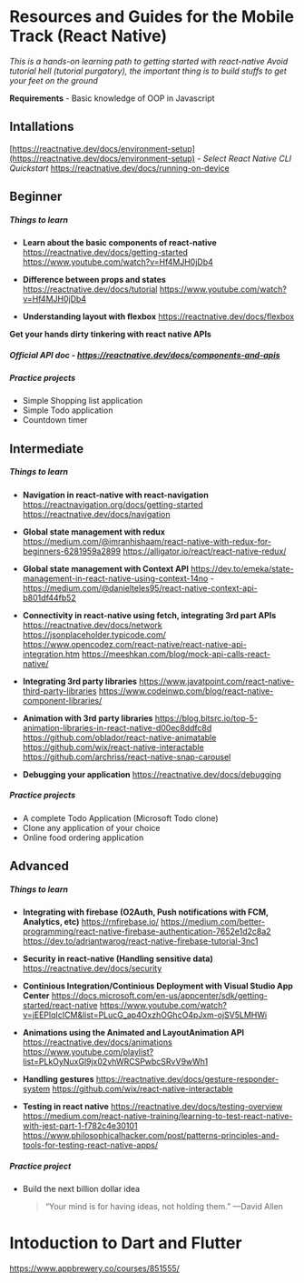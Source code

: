 # Resources and Guides for the Mobile Track (React Native)

*This is a hands-on learning path to getting started with react-native
Avoid tutorial hell (tutorial purgatory), the important thing is to build stuffs to get your feet on the ground*


**Requirements** - Basic knowledge of OOP in Javascript

## Intallations

[https://reactnative.dev/docs/environment-setup](https://reactnative.dev/docs/environment-setup) - *Select React Native CLI Quickstart*
https://reactnative.dev/docs/running-on-device


## Beginner
	
##### Things to learn

- **Learn about the basic components of react-native**
https://reactnative.dev/docs/getting-started
https://www.youtube.com/watch?v=Hf4MJH0jDb4

- **Difference between props and states** 
https://reactnative.dev/docs/tutorial
https://www.youtube.com/watch?v=Hf4MJH0jDb4
	
- **Understanding layout with flexbox**
https://reactnative.dev/docs/flexbox

**Get your hands dirty tinkering with react native APIs**

##### Official API doc - https://reactnative.dev/docs/components-and-apis

##### Practice projects
- Simple Shopping list application
- Simple Todo application
- Countdown timer

## Intermediate 

##### Things to learn

- **Navigation in react-native with react-navigation**
https://reactnavigation.org/docs/getting-started
https://reactnative.dev/docs/navigation

- **Global state management with redux**
https://medium.com/@imranhishaam/react-native-with-redux-for-beginners-6281959a2899
https://alligator.io/react/react-native-redux/

- **Global state management with Context API**
https://dev.to/emeka/state-management-in-react-native-using-context-14no	- https://medium.com/@danielteles95/react-native-context-api-b801df44fb52

- **Connectivity in react-native using fetch, integrating 3rd part APIs**
https://reactnative.dev/docs/network
https://jsonplaceholder.typicode.com/
https://www.opencodez.com/react-native/react-native-api-integration.htm
https://meeshkan.com/blog/mock-api-calls-react-native/

- **Integrating 3rd party libraries**
https://www.javatpoint.com/react-native-third-party-libraries
https://www.codeinwp.com/blog/react-native-component-libraries/

- **Animation with 3rd party libraries**
https://blog.bitsrc.io/top-5-animation-libraries-in-react-native-d00ec8ddfc8d
https://github.com/oblador/react-native-animatable
https://github.com/wix/react-native-interactable
https://github.com/archriss/react-native-snap-carousel

- **Debugging your application**
https://reactnative.dev/docs/debugging

##### Practice projects
- A complete Todo Application (Microsoft Todo clone)
- Clone any application of your choice
- Online food ordering application
	
## Advanced

##### Things to learn

- **Integrating with firebase (O2Auth, Push notifications with FCM, Analytics, etc)**
https://rnfirebase.io/
https://medium.com/better-programming/react-native-firebase-authentication-7652e1d2c8a2
https://dev.to/adriantwarog/react-native-firebase-tutorial-3nc1

- **Security in react-native (Handling sensitive data)**
https://reactnative.dev/docs/security

- **Continious Integration/Continious Deployment with Visual Studio App Center**
https://docs.microsoft.com/en-us/appcenter/sdk/getting-started/react-native
https://www.youtube.com/watch?v=jEEPlqIcICM&list=PLucG_ap4OxzhOGhcO4pJxm-ojSV5LMHWi

- **Animations using the Animated and LayoutAnimation API**
https://reactnative.dev/docs/animations
https://www.youtube.com/playlist?list=PLkOyNuxGl9jx02vhWRCSPwbcSRvV9wWh1

- **Handling gestures**
https://reactnative.dev/docs/gesture-responder-system
https://github.com/wix/react-native-interactable

- **Testing in react native**
https://reactnative.dev/docs/testing-overview
https://medium.com/react-native-training/learning-to-test-react-native-with-jest-part-1-f782c4e30101
https://www.philosophicalhacker.com/post/patterns-principles-and-tools-for-testing-react-native-apps/

##### Practice project
- Build the next billion dollar idea 

	> “Your mind is for having ideas, not holding them.” —David Allen
	
# Intoduction to Dart and Flutter
https://www.appbrewery.co/courses/851555/
